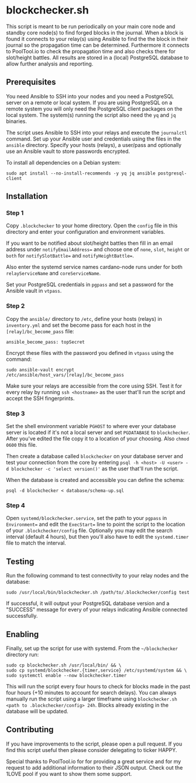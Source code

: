 # blockchecker.sh

This script is meant to be run periodically on your main core node and standby core node(s) to find forged blocks in the journal. When a block is found it connects to your relay(s) using Ansible to find the the block in their journal so the propagation time can be determined. Furthermore it connects to PoolTool.io to check the propagation time and also checks there for slot/height battles. All results are stored in a (local) PostgreSQL database to allow further analysis and reporting.

## Prerequisites
You need Ansible to SSH into your nodes and you need a PostgreSQL server on a remote or local system. If you are using PostgreSQL on a remote system you will only need the PostgreSQL client packages on the local system. The system(s) running the script also need the `yq` and `jq` binaries.

The script uses Ansible to SSH into your relays and execute the `journalctl` command. Set up your Ansible user and credentials using the files in the `ansible` directory. Specify your hosts (relays), a user/pass and optionally use an Ansible vault to store passwords encrypted.

To install all dependencies on a Debian system:
```
sudo apt install --no-install-recommends -y yq jq ansible postgresql-client
```

## Installation
### Step 1
Copy `.blockchecker` to your home directory. Open the `config` file in this directory and enter your configuration and environment variables.

If you want to be notified about slot/height battles then fill in an email address under `notifyEmailAddress=` and choose one of `none`, `slot`, `height` or `both` for `notifySlotBattle=` and `notifyHeightBattle=`.

Also enter the systemd service names cardano-node runs under for both `relayServiceName` and `coreServiceName`.

Set your PostgreSQL credentials in `pgpass` and set a password for the Ansible vault in `vtpass`.

### Step 2
Copy the `ansible/` directory to `/etc`, define your hosts (relays) in `inventory.yml` and set the become pass for each host in the `[relay]/bc_become_pass` file:
```
ansible_become_pass: topSecret
```

Encrypt these files with the password you defined in `vtpass` using the command:
```
sudo ansible-vault encrypt /etc/ansible/host_vars/[relay]/bc_become_pass
```

Make sure your relays are accessible from the core using SSH. Test it for every relay by running `ssh <hostname>` as the user that'll run the script and accept the SSH fingerprints.

### Step 3
Set the shell environment variable `PGHOST` to where ever your database server is located if it's not a local server and set `PGDATABASE` to `blockchecker`. After you've edited the file copy it to a location of your choosing. Also `chmod 0600` this file.

Then create a database called `blockchecker` on your database server and test your connection from the core by entering `psql -h <host> -U <user> -d blockchecker -c 'select version()'` as the user that'll run the script.

When the database is created and accessible you can define the schema:
```
psql -d blockchecker < database/schema-up.sql
```

### Step 4
Open `systemd/blockchecker.service`, set the path to your `pgpass` in `Environment=` and edit the `ExecStart=` line to point the script to the location of your `.blockchecker/config` file. Optionally you may edit the search interval (default 4 hours), but then you'll also have to edit the `systemd.timer` file to match the interval.

## Testing
Run the following command to test connectivity to your relay nodes and the database:
```
sudo /usr/local/bin/blockchecker.sh /path/to/.blockchecker/config test
```
If successful, it will output your PostgreSQL database version and a "SUCCESS" message for every of your relays indicating Ansible connected successfully.

## Enabling
Finally, set up the script for use with systemd. From the `~/blockchecker` directory run:
```
sudo cp blockchecker.sh /usr/local/bin/ && \
sudo cp systemd/blockchecker.{timer,service} /etc/systemd/system && \
sudo systemctl enable --now blockchecker.timer
```
This will run the script every four hours to check for blocks made in the past four hours (+10 minutes to account for search delays). You can always manually run the script using a larger timeframe using `blockchecker.sh <path to .blockchecker/config> 24h`. Blocks already existing in the database will be updated.

## Contributing
If you have improvements to the script, please open a pull request. If you find this script useful then please consider delegating to ticker HAPPY.

Special thanks to PoolTool.io for for providing a great service and for my request to add additional information to their JSON output. Check out the 1LOVE pool if you want to show them some support.